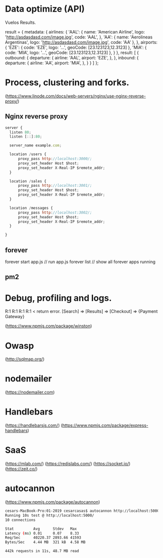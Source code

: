 
# Data optimize (API)

Vuelos Results.

result = {
  metadata: {
    airlines: {
      'AAL': {
        name: 'American Airline',
        logo: 'http://asdasdasd.com/image.jpg',
        code: 'AAL',
      },
      'AA': {
        name: 'Aerolineas Argentinas',
        logo: 'http://asdasdasd.com/image.jpg',
        code: 'AA'
      },
    },
    airports: {
      'EZE': {
        code: 'EZE',
        logo: '...',
        geoCode: [23.123123,12.3123]
      },
      'MIA': {
        code: 'MIA',
        logo: '...',
        geoCode: [23.123123,12.3123]
      },
    }
  },
  result: [
    {
      outbound: {
        departure: {
          airline: 'AAL',
          airport: 'EZE',
        },
      },
      inbound: {
        departure: {
          airline: 'AA',
          airport: 'MIA',
        },
      }
    }
  ]
};


# Process, clustering and forks.

(https://www.linode.com/docs/web-servers/nginx/use-nginx-reverse-proxy/)


## Nginx reverse proxy

```js
server {
  listen 80;
  listen [::]:80;

  server_name example.com;

  location /users {
      proxy_pass http://localhost:3000/;
      proxy_set_header Host $host;
      proxy_set_header X-Real-IP $remote_addr;
  }

  location /sales {
      proxy_pass http://localhost:3001/;
      proxy_set_header Host $host;
      proxy_set_header X-Real-IP $remote_addr;
  }

  location /messages {
      proxy_pass http://localhost:3002/;
      proxy_set_header Host $host;
      proxy_set_header X-Real-IP $remote_addr;
  }

}
```


## forever

forever start app.js // run app.js
forever list  // show all forever apps running

## pm2


# Debug, profiling and logs.

R:1          R:1          R:1           R:1 < return error.
[Search] => [Results] => [Checkout] => {Payment Gateway}


(https://www.npmjs.com/package/winston)


# Owasp

(http://sqlmap.org/)

# nodemailer

(https://nodemailer.com)


# Handlebars

(https://handlebarsjs.com/)
(https://www.npmjs.com/package/express-handlebars)


# SaaS
(https://mlab.com/)
(https://redislabs.com/)
(https://socket.io/)
(https://zeit.co/)


# autocannon
(https://www.npmjs.com/package/autocannon)

```bash
cesars-MacBook-Pro:01-2019 cesarcasas$ autocannon http://localhost:5000/
Running 10s test @ http://localhost:5000/
10 connections

Stat         Avg      Stdev   Max     
Latency (ms) 0.01     0.07    8.33    
Req/Sec      40220.37 2893.66 41593   
Bytes/Sec    4.44 MB  321 kB  4.58 MB

442k requests in 11s, 48.7 MB read

```
